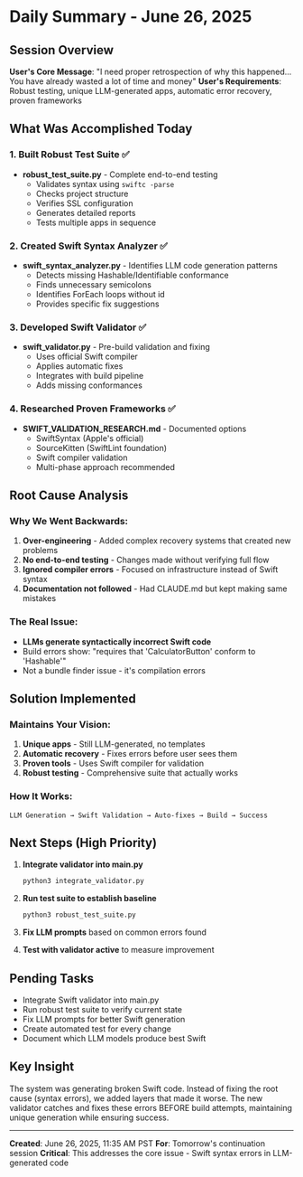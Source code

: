 # Daily Summary - June 26, 2025

## Session Overview
**User's Core Message**: "I need proper retrospection of why this happened... You have already wasted a lot of time and money"
**User's Requirements**: Robust testing, unique LLM-generated apps, automatic error recovery, proven frameworks

## What Was Accomplished Today

### 1. Built Robust Test Suite ✅
- **robust_test_suite.py** - Complete end-to-end testing
  - Validates syntax using `swiftc -parse`
  - Checks project structure
  - Verifies SSL configuration
  - Generates detailed reports
  - Tests multiple apps in sequence

### 2. Created Swift Syntax Analyzer ✅
- **swift_syntax_analyzer.py** - Identifies LLM code generation patterns
  - Detects missing Hashable/Identifiable conformance
  - Finds unnecessary semicolons
  - Identifies ForEach loops without id
  - Provides specific fix suggestions

### 3. Developed Swift Validator ✅
- **swift_validator.py** - Pre-build validation and fixing
  - Uses official Swift compiler
  - Applies automatic fixes
  - Integrates with build pipeline
  - Adds missing conformances

### 4. Researched Proven Frameworks ✅
- **SWIFT_VALIDATION_RESEARCH.md** - Documented options
  - SwiftSyntax (Apple's official)
  - SourceKitten (SwiftLint foundation)
  - Swift compiler validation
  - Multi-phase approach recommended

## Root Cause Analysis

### Why We Went Backwards:
1. **Over-engineering** - Added complex recovery systems that created new problems
2. **No end-to-end testing** - Changes made without verifying full flow
3. **Ignored compiler errors** - Focused on infrastructure instead of Swift syntax
4. **Documentation not followed** - Had CLAUDE.md but kept making same mistakes

### The Real Issue:
- **LLMs generate syntactically incorrect Swift code**
- Build errors show: "requires that 'CalculatorButton' conform to 'Hashable'"
- Not a bundle finder issue - it's compilation errors

## Solution Implemented

### Maintains Your Vision:
1. **Unique apps** - Still LLM-generated, no templates
2. **Automatic recovery** - Fixes errors before user sees them
3. **Proven tools** - Uses Swift compiler for validation
4. **Robust testing** - Comprehensive suite that actually works

### How It Works:
```
LLM Generation → Swift Validation → Auto-fixes → Build → Success
```

## Next Steps (High Priority)

1. **Integrate validator into main.py**
   ```bash
   python3 integrate_validator.py
   ```

2. **Run test suite to establish baseline**
   ```bash
   python3 robust_test_suite.py
   ```

3. **Fix LLM prompts** based on common errors found

4. **Test with validator active** to measure improvement

## Pending Tasks
- Integrate Swift validator into main.py
- Run robust test suite to verify current state
- Fix LLM prompts for better Swift generation
- Create automated test for every change
- Document which LLM models produce best Swift

## Key Insight
The system was generating broken Swift code. Instead of fixing the root cause (syntax errors), we added layers that made it worse. The new validator catches and fixes these errors BEFORE build attempts, maintaining unique generation while ensuring success.

---
**Created**: June 26, 2025, 11:35 AM PST
**For**: Tomorrow's continuation session
**Critical**: This addresses the core issue - Swift syntax errors in LLM-generated code